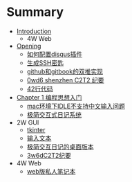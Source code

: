 # Summary

* [Introduction](README.md)
   * 4W Web
* [Opening](opening.md)
   * [如何配置disqus插件](ru_he_pei_zhi_disqus_cha_jian.md)
   * [生成SSH密匙](sshmd.md)
   * [github和gitbook的双推实现](git.md)
   * [0wd6 shenzhen C2T2 纪要](githubming_ling_xing.md)
   * [42行代码](42xing_dai_ma.md)
* [Chapter 1 编程思想入门](chapter_1.md)
   * [mac环境下IDLE不支持中文输入问题](machuan_jing_xia_idle_bu_zhi_chi_zhong_wen_shu_ru_wen_ti.md)
   * [极简交互式日记系统](ji_jian_jiao_hu_shi_ri_ji_xi_tong.md)
* 2W GUI
   * [tkinter](tkinter.md)
   * [输入文本](entry_widgets.md)
   * [极简交互日记的桌面版本](ji_jian_jiao_hu_ri_ji_de_zhuo_mian_ban_ben.md)
   * [3w6dC2T2纪要](3w6dc2t2ji_yao.md)
* 4W Web
   * [web版私人笔记本](webban_si_ren_bi_ji_ben.md)

